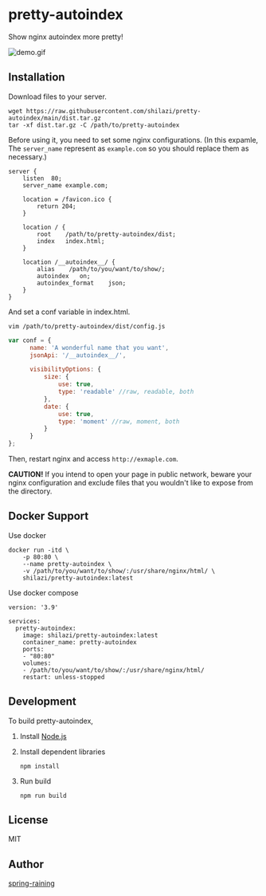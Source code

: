 # pretty-autoindex

Show nginx autoindex more pretty!

![demo.gif](https://raw.githubusercontent.com/shilazi/pretty-autoindex/gh-pages/static/demo.gif)

## Installation

Download files to your server.

```sh-session
wget https://raw.githubusercontent.com/shilazi/pretty-autoindex/main/dist.tar.gz
tar -xf dist.tar.gz -C /path/to/pretty-autoindex
```

Before using it, you need to set some nginx configurations.
(In this expamle, The `server_name` represent as `example.com`
so you should replace them as necessary.)

```nginx
server {
    listen  80;
    server_name example.com;

    location = /favicon.ico {
        return 204;
    }

    location / {
        root    /path/to/pretty-autoindex/dist;
        index   index.html;
    }

    location /__autoindex__/ {
        alias    /path/to/you/want/to/show/;
        autoindex   on;
        autoindex_format    json;
    }
}
```

And set a conf variable in index.html.

```sh-session
vim /path/to/pretty-autoindex/dist/config.js
```

```javascript
var conf = {
      name: 'A wonderful name that you want',
      jsonApi: '/__autoindex__/',

      visibilityOptions: {
          size: {
              use: true,
              type: 'readable' //raw, readable, both
          },
          date: {
              use: true,
              type: 'moment' //raw, moment, both
          }
      }
};
```

Then, restart nginx and access `http://exmaple.com`.

**CAUTION!**
If you intend to open your page in public network, beware your nginx configuration
and exclude files that you wouldn't like to expose from the directory.

## Docker Support

Use docker

```sh-session
docker run -itd \
    -p 80:80 \
    --name pretty-autoindex \
    -v /path/to/you/want/to/show/:/usr/share/nginx/html/ \
    shilazi/pretty-autoindex:latest
```

Use docker compose

```sh-session
version: '3.9'

services:
  pretty-autoindex:
    image: shilazi/pretty-autoindex:latest
    container_name: pretty-autoindex
    ports:
    - "80:80"
    volumes:
    - /path/to/you/want/to/show/:/usr/share/nginx/html/
    restart: unless-stopped
```

## Development

To build pretty-autoindex,

1.  Install [Node.js](https://nodejs.org/dist/v8.11.1/)

2.  Install dependent libraries

    ```sh-session
    npm install
    ```

3.  Run build

    ```sh-session
    npm run build
    ```

## License

MIT

## Author

[spring-raining](https://github.com/spring-raining)
